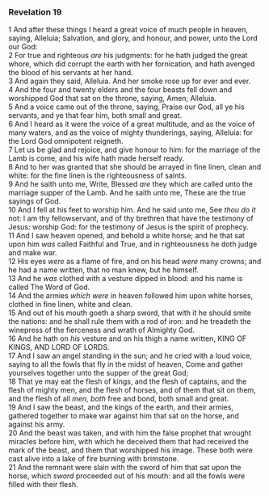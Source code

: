 ### Revelation 19

1 And after these things I heard a great voice of much people in heaven, saying, Alleluia; Salvation, and glory, and honour, and power, unto the Lord our God:  
2 For true and righteous *are* his judgments: for he hath judged the great whore, which did corrupt the earth with her fornication, and hath avenged the blood of his servants at her hand.  
3 And again they said, Alleluia. And her smoke rose up for ever and ever.  
4 And the four and twenty elders and the four beasts fell down and worshipped God that sat on the throne, saying, Amen; Alleluia.  
5 And a voice came out of the throne, saying, Praise our God, all ye his servants, and ye that fear him, both small and great.  
6 And I heard as it were the voice of a great multitude, and as the voice of many waters, and as the voice of mighty thunderings, saying, Alleluia: for the Lord God omnipotent reigneth.  
7 Let us be glad and rejoice, and give honour to him: for the marriage of the Lamb is come, and his wife hath made herself ready.  
8 And to her was granted that she should be arrayed in fine linen, clean and white: for the fine linen is the righteousness of saints.  
9 And he saith unto me, Write, Blessed *are* they which are called unto the marriage supper of the Lamb. And he saith unto me, These are the true sayings of God.  
10 And I fell at his feet to worship him. And he said unto me, See *thou do it* not: I am thy fellowservant, and of thy brethren that have the testimony of Jesus: worship God: for the testimony of Jesus is the spirit of prophecy.  
11 And I saw heaven opened, and behold a white horse; and he that sat upon him *was* called Faithful and True, and in righteousness he doth judge and make war.  
12 His eyes *were* as a flame of fire, and on his head *were* many crowns; and he had a name written, that no man knew, but he himself.  
13 And he *was* clothed with a vesture dipped in blood: and his name is called The Word of God.  
14 And the armies *which were* in heaven followed him upon white horses, clothed in fine linen, white and clean.  
15 And out of his mouth goeth a sharp sword, that with it he should smite the nations: and he shall rule them with a rod of iron: and he treadeth the winepress of the fierceness and wrath of Almighty God.  
16 And he hath on *his* vesture and on his thigh a name written, KING OF KINGS, AND LORD OF LORDS.  
17 And I saw an angel standing in the sun; and he cried with a loud voice, saying to all the fowls that fly in the midst of heaven, Come and gather yourselves together unto the supper of the great God;  
18 That ye may eat the flesh of kings, and the flesh of captains, and the flesh of mighty men, and the flesh of horses, and of them that sit on them, and the flesh of all *men, both* free and bond, both small and great.  
19 And I saw the beast, and the kings of the earth, and their armies, gathered together to make war against him that sat on the horse, and against his army.  
20 And the beast was taken, and with him the false prophet that wrought miracles before him, with which he deceived them that had received the mark of the beast, and them that worshipped his image. These both were cast alive into a lake of fire burning with brimstone.  
21 And the remnant were slain with the sword of him that sat upon the horse, which *sword* proceeded out of his mouth: and all the fowls were filled with their flesh.  

